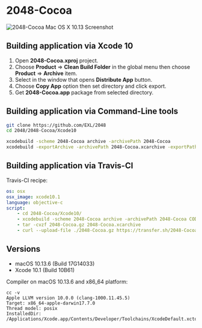2048-Cocoa
==========

![2048-Cocoa Mac OS X 10.13 Screenshot](../image/2048-Cocoa-Screenshot-10_13.png)

## Building application via Xcode 10

1. Open **2048-Cocoa.xproj** project.
2. Choose **Product** => **Clean Build Folder** in the global menu then choose **Product** => **Archive** item.
3. Select in the window that opens **Distribute App** button.
4. Choose **Copy App** option then set directory and click export.
5. Get **2048-Cocoa.app** package from selected directory.

## Building application via Command-Line tools

```bash
git clone https://github.com/EXL/2048
cd 2048/2048-Cocoa/Xcode10

xcodebuild -scheme 2048-Cocoa archive -archivePath 2048-Cocoa
xcodebuild -exportArchive -archivePath 2048-Cocoa.xcarchive -exportPath build -exportOptionsPlist 2048-Cocoa.xcarchive/Info.plist
```

## Building application via Travis-CI

Travis-CI recipe:

```yml
os: osx
osx_image: xcode10.1
language: objective-c
script:
    - cd 2048-Cocoa/Xcode10/
    - xcodebuild -scheme 2048-Cocoa archive -archivePath 2048-Cocoa CODE_SIGN_IDENTITY="" CODE_SIGNING_REQUIRED=NO
    - tar -cvzf 2048-Cocoa.gz 2048-Cocoa.xcarchive
    - curl --upload-file ./2048-Cocoa.gz https://transfer.sh/2048-Cocoa.gz
```

## Versions

* macOS 10.13.6 (Build 17G14033)
* Xcode 10.1 (Build 10B61)

Compiler on macOS 10.13.6 and x86_64 platform:

```
cc -v
Apple LLVM version 10.0.0 (clang-1000.11.45.5)
Target: x86_64-apple-darwin17.7.0
Thread model: posix
InstalledDir: /Applications/Xcode.app/Contents/Developer/Toolchains/XcodeDefault.xctoolchain/usr/bin
```
